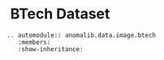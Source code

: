 #  BTech Dataset

```{eval-rst}
.. automodule:: anomalib.data.image.btech
   :members:
   :show-inheritance:
```

